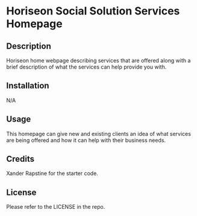 # Horiseon Social Solution Services Homepage

## Description

Horiseon home webpage describing services that are offered along with a brief description of what the services can help provide you with.

## Installation

N/A

## Usage

This homepage can give new and existing clients an idea of what services are being offered and how it can help with their business needs.

## Credits

Xander Rapstine for the starter code.

## License

Please refer to the LICENSE in the repo.